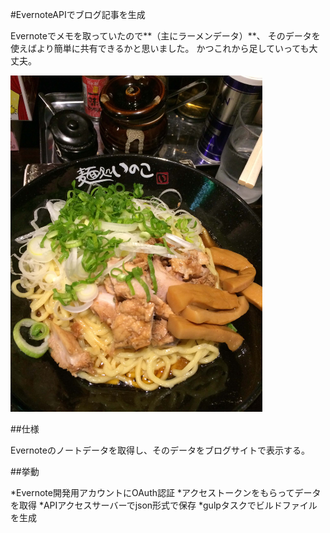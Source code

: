 #EvernoteAPIでブログ記事を生成

Evernoteでメモを取っていたので**（主にラーメンデータ）**、
そのデータを使えばより簡単に共有できるかと思いました。
かつこれから足していっても大丈夫。

<img src="src/img/ramen-inoco-tiny.jpg" height="" width="80%">

##仕様

Evernoteのノートデータを取得し、そのデータをブログサイトで表示する。

##挙動

*Evernote開発用アカウントにOAuth認証
*アクセストークンをもらってデータを取得
*APIアクセスサーバーでjson形式で保存
*gulpタスクでビルドファイルを生成
